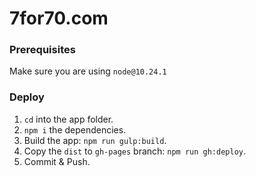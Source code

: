 # 7for70.com

### Prerequisites
Make sure you are using `node@10.24.1`

### Deploy
1. `cd` into the app folder.
2. `npm i` the dependencies.
3. Build the app: `npm run gulp:build`.
4. Copy the `dist` to `gh-pages` branch: `npm run gh:deploy`.
5. Commit & Push.
